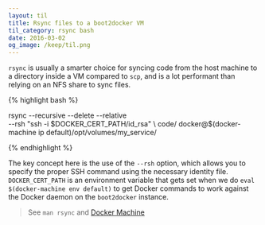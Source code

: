 ```yaml
---
layout: til
title: Rsync files to a boot2docker VM
til_category: rsync bash
date: 2016-03-02
og_image: /keep/til.png
---
```


`rsync` is usually a smarter choice for syncing code from the host machine to a directory inside a VM compared to `scp`, and is a lot performant than relying on an NFS share to sync files.

{% highlight bash %}

rsync --recursive --delete --relative \
    --rsh "ssh -i $DOCKER_CERT_PATH/id_rsa" \
    code/ docker@$(docker-machine ip default)/opt/volumes/my_service/

{% endhighlight %}

The key concept here is the use of the `--rsh` option, which allows you to specify the proper SSH command using the necessary identity file. `DOCKER_CERT_PATH` is an environment variable that gets set when we do `eval $(docker-machine env default)` to get Docker commands to work against the Docker daemon on the `boot2docker` instance.

> See `man rsync` and [Docker Machine](https://docs.docker.com/machine/get-started/)

